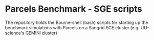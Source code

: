 # Parcels Benchmark - SGE scripts
The repository holds the Bourne-shell (bash) scripts for starting up the benchmark simulations with Parcels on a Sungrid SGE cluster (e.g. UU-science's GEMINI cluster)
